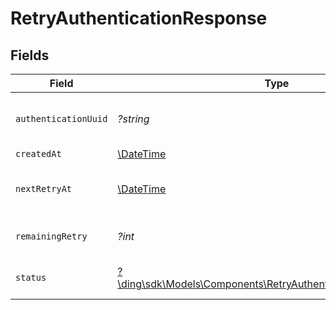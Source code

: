 # RetryAuthenticationResponse


## Fields

| Field                                                                                                                          | Type                                                                                                                           | Required                                                                                                                       | Description                                                                                                                    | Example                                                                                                                        |
| ------------------------------------------------------------------------------------------------------------------------------ | ------------------------------------------------------------------------------------------------------------------------------ | ------------------------------------------------------------------------------------------------------------------------------ | ------------------------------------------------------------------------------------------------------------------------------ | ------------------------------------------------------------------------------------------------------------------------------ |
| `authenticationUuid`                                                                                                           | *?string*                                                                                                                      | :heavy_minus_sign:                                                                                                             | The UUID of the corresponding authentication.                                                                                  |                                                                                                                                |
| `createdAt`                                                                                                                    | [\DateTime](https://www.php.net/manual/en/class.datetime.php)                                                                  | :heavy_minus_sign:                                                                                                             | N/A                                                                                                                            |                                                                                                                                |
| `nextRetryAt`                                                                                                                  | [\DateTime](https://www.php.net/manual/en/class.datetime.php)                                                                  | :heavy_minus_sign:                                                                                                             | The time at which the next retry will be available.                                                                            |                                                                                                                                |
| `remainingRetry`                                                                                                               | *?int*                                                                                                                         | :heavy_minus_sign:                                                                                                             | The number of retries remaining.                                                                                               | 3                                                                                                                              |
| `status`                                                                                                                       | [?\ding\sdk\Models\Components\RetryAuthenticationResponseStatus](../../Models/Components/RetryAuthenticationResponseStatus.md) | :heavy_minus_sign:                                                                                                             | The status of the authentication.                                                                                              | approved                                                                                                                       |